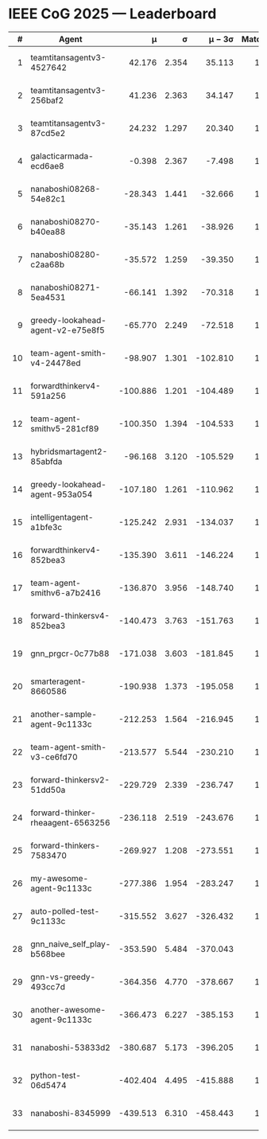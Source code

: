 # IEEE CoG 2025 — Leaderboard

| # | Agent | μ | σ | μ − 3σ | Matches | Updated |
|---:|---|---:|---:|---:|---:|---|
| 1 | teamtitansagentv3-4527642 | 42.176 | 2.354 | 35.113 | 1400 | 2025-09-01 08:05 |
| 2 | teamtitansagentv3-256baf2 | 41.236 | 2.363 | 34.147 | 1838 | 2025-09-01 08:05 |
| 3 | teamtitansagentv3-87cd5e2 | 24.232 | 1.297 | 20.340 | 1718 | 2025-09-01 08:05 |
| 4 | galacticarmada-ecd6ae8 | -0.398 | 2.367 | -7.498 | 1560 | 2025-09-01 08:05 |
| 5 | nanaboshi08268-54e82c1 | -28.343 | 1.441 | -32.666 | 1900 | 2025-09-01 08:05 |
| 6 | nanaboshi08270-b40ea88 | -35.143 | 1.261 | -38.926 | 1660 | 2025-09-01 08:05 |
| 7 | nanaboshi08280-c2aa68b | -35.572 | 1.259 | -39.350 | 1820 | 2025-09-01 08:05 |
| 8 | nanaboshi08271-5ea4531 | -66.141 | 1.392 | -70.318 | 1540 | 2025-09-01 08:05 |
| 9 | greedy-lookahead-agent-v2-e75e8f5 | -65.770 | 2.249 | -72.518 | 1970 | 2025-09-01 08:05 |
| 10 | team-agent-smith-v4-24478ed | -98.907 | 1.301 | -102.810 | 1380 | 2025-09-01 08:05 |
| 11 | forwardthinkerv4-591a256 | -100.886 | 1.201 | -104.489 | 1342 | 2025-09-01 08:05 |
| 12 | team-agent-smithv5-281cf89 | -100.350 | 1.394 | -104.533 | 1600 | 2025-09-01 08:05 |
| 13 | hybridsmartagent2-85abfda | -96.168 | 3.120 | -105.529 | 1276 | 2025-09-01 08:05 |
| 14 | greedy-lookahead-agent-953a054 | -107.180 | 1.261 | -110.962 | 1830 | 2025-09-01 08:05 |
| 15 | intelligentagent-a1bfe3c | -125.242 | 2.931 | -134.037 | 1431 | 2025-09-01 08:05 |
| 16 | forwardthinkerv4-852bea3 | -135.390 | 3.611 | -146.224 | 1455 | 2025-09-01 08:05 |
| 17 | team-agent-smithv6-a7b2416 | -136.870 | 3.956 | -148.740 | 1800 | 2025-09-01 08:05 |
| 18 | forward-thinkersv4-852bea3 | -140.473 | 3.763 | -151.763 | 1203 | 2025-09-01 08:05 |
| 19 | gnn_prgcr-0c77b88 | -171.038 | 3.603 | -181.845 | 1480 | 2025-09-01 08:05 |
| 20 | smarteragent-8660586 | -190.938 | 1.373 | -195.058 | 1309 | 2025-09-01 08:05 |
| 21 | another-sample-agent-9c1133c | -212.253 | 1.564 | -216.945 | 1900 | 2025-09-01 08:05 |
| 22 | team-agent-smith-v3-ce6fd70 | -213.577 | 5.544 | -230.210 | 1420 | 2025-09-01 08:05 |
| 23 | forward-thinkersv2-51dd50a | -229.729 | 2.339 | -236.747 | 1420 | 2025-09-01 08:05 |
| 24 | forward-thinker-rheaagent-6563256 | -236.118 | 2.519 | -243.676 | 1800 | 2025-09-01 08:05 |
| 25 | forward-thinkers-7583470 | -269.927 | 1.208 | -273.551 | 1740 | 2025-09-01 08:05 |
| 26 | my-awesome-agent-9c1133c | -277.386 | 1.954 | -283.247 | 1600 | 2025-09-01 08:05 |
| 27 | auto-polled-test-9c1133c | -315.552 | 3.627 | -326.432 | 1840 | 2025-09-01 08:05 |
| 28 | gnn_naive_self_play-b568bee | -353.590 | 5.484 | -370.043 | 820 | 2025-09-01 08:05 |
| 29 | gnn-vs-greedy-493cc7d | -364.356 | 4.770 | -378.667 | 1860 | 2025-09-01 08:05 |
| 30 | another-awesome-agent-9c1133c | -366.473 | 6.227 | -385.153 | 1820 | 2025-09-01 08:05 |
| 31 | nanaboshi-53833d2 | -380.687 | 5.173 | -396.205 | 1580 | 2025-09-01 08:05 |
| 32 | python-test-06d5474 | -402.404 | 4.495 | -415.888 | 1480 | 2025-09-01 08:05 |
| 33 | nanaboshi-8345999 | -439.513 | 6.310 | -458.443 | 1540 | 2025-09-01 08:05 |
